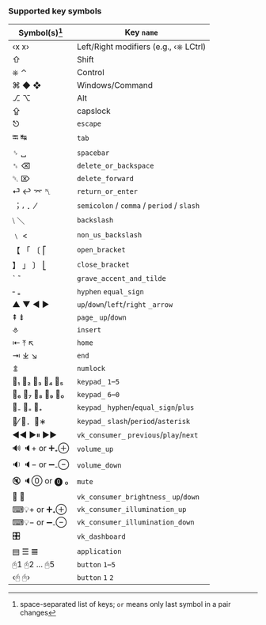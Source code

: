 ### Supported key symbols

  |Symbol(s)[^1] 	|Key `name`                                	|
  |---------     	|--------                                  	|
  |‹x x›         	| Left/Right modifiers (e.g., ‹⎈ LCtrl)    	|
  |⇧             	| Shift                                    	|
  |⎈ ⌃           	| Control                                  	|
  |⌘ ◆ ❖         	| Windows/Command                          	|
  |⎇ ⌥           	| Alt                                      	|
  |⇪             	| capslock                                 	|
  |⎋             	|`escape`                                  	|
  |⭾ ↹           	|`tab`                                     	|
  |␠ ␣           	|`spacebar`                                	|
  |␈ ⌫           	|`delete_or_backspace`                     	|
  |␡ ⌦           	|`delete_forward`                          	|
  |⏎ ↩ ⌤ ␤       	|`return_or_enter`                         	|
  |︔ ⸴ ．⁄        	|`semicolon` / `comma` / `period` / `slash`	|
  |⧵ ＼           	|`backslash`                               	|
  |﹨ <           	|`non_us_backslash`                        	|
  |【 「 〔 ⎡       	|`open_bracket`                            	|
  |】 」 〕 ⎣       	|`close_bracket`                           	|
  |ˋ ˜           	|`grave_accent_and_tilde`                  	|
  |‐ ₌           	|`hyphen` `equal_sign`                     	|
  |▲ ▼ ◀ ▶       	|`up`/`down`/`left`/`right` `_arrow`
  |⇞ ⇟           	|`page_` `up`/`down`                    	|
  |⎀             	|`insert`                               	|
  |⇤ ⤒ ↖         	|`home`                                 	|
  |⇥ ⤓ ↘         	|`end`                                  	|
  |⇭             	|`numlock`                              	|
  |🔢₁ 🔢₂ 🔢₃ 🔢₄ 🔢₅	|`keypad_` `1`–`5`                      	|
  |🔢₆ 🔢₇ 🔢₈ 🔢₉ 🔢₀	|`keypad_` `6`–`0`                      	|
  |🔢₋ 🔢₌ 🔢₊      	|`keypad_` `hyphen`/`equal_sign`/`plus` 	|
  |🔢⁄ 🔢．🔢∗       	|`keypad_` `slash`/`period`/`asterisk`  	|
  |◀◀ ▶⏸ ▶▶      	|`vk_consumer_` `previous`/`play`/`next`	|
  |🔊 🔈+ or ➕₊⊕   	|`volume_up`                            	|
  |🔉 🔈− or ➖₋⊖   	|`volume_down`                          	|
  |🔇 🔈⓪ or ⓿ ₀   	|`mute`                                 	|
  |🔆 🔅           	|`vk_consumer_brightness_` `up`/`down`  	|
  |⌨💡+ or ➕₊⊕    	|`vk_consumer_illumination_up`          	|
  |⌨💡− or ➖₋⊖    	|`vk_consumer_illumination_down`        	|
  |🎛             	|`vk_dashboard`                         	|
  |▤ ☰ 𝌆         	|`application`                          	|
  |🖰1 🖰2 ... 🖰5  	|`button` `1`–`5`                       	|
  |‹🖰 🖰›         	|`button` `1` `2`                       	|

[^1]: space-separated list of keys; `or` means only last symbol in a pair changes
